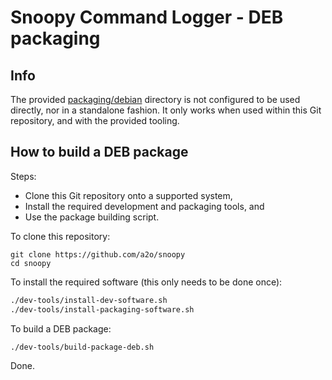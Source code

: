 # Snoopy Command Logger - DEB packaging

## Info

The provided [packaging/debian](.) directory is not configured to be used directly, nor in a standalone fashion.
It only works when used within this Git repository, and with the provided tooling.



## How to build a DEB package

Steps:
- Clone this Git repository onto a supported system,
- Install the required development and packaging tools, and
- Use the package building script.

To clone this repository:
```
git clone https://github.com/a2o/snoopy
cd snoopy
```

To install the required software (this only needs to be done once):
```bash
./dev-tools/install-dev-software.sh
./dev-tools/install-packaging-software.sh
```

To build a DEB package:
```bash
./dev-tools/build-package-deb.sh
```

Done.
